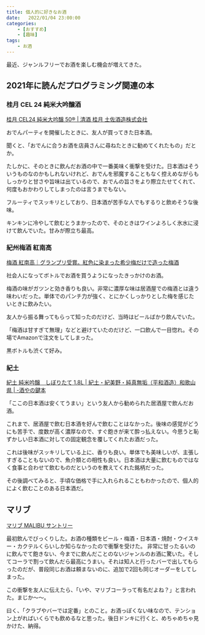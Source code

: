 ```yaml
---
title: 個人的に好きなお酒
date:   2022/01/04 23:00:00
categories:
    - [おすすめ]
    - [趣味]
tags:
    - お酒
---
```



最近、ジャンルフリーでお酒を楽しむ機会が増えてきた。

## 2021年に読んだプログラミング関連の本

### 桂月 CEL 24 純米大吟醸酒

[桂月 CEL24 純米大吟醸 50® | 清酒 桂月 土佐酒造株式会社](http://www.keigetsu.co.jp/products/p_cel24_50)

おでんパーティを開催したときに、友人が買ってきた日本酒。

聞くと、「おでんに合うお酒を店員さんに尋ねたときに勧めてくれたもの」だとか。

たしかに、そのときに飲んだお酒の中で一番美味く衝撃を受けた。日本酒はそういうものなのかもしれないけれど、おでんを邪魔することもなく控えめながらもしっかりと甘さや旨味は出ているので、おでんの旨さをより際立たせてくれて、何度もおかわりしてしまったのは言うまでもない。

フルーティでスッキリとしており、日本酒が苦手な人でもするりと飲めそうな後味。

キンキンに冷やして飲むとうまかったので、そのときはワインよろしく氷水に浸けて飲んでいた。甘みが際立ち最高。

### 紀州梅酒 紅南高

[梅酒 紅南高｜グランプリ受賞。紅色に染まった希少梅だけで造った梅酒](https://shop.nakano-group.co.jp/c/umeshu/beni)

社会人になってボトルでお酒を買うようになったきっかけのお酒。

梅酒の味がガツンと効き香りも良い。非常に濃厚な味は居酒屋での梅酒とは違う味わいだった。単体でのパンチ力が強く、とにかくしっかりとした梅を感じたいときに飲みたい。

友人から振る舞ってもらって知ったのだけど、当時はビールばかり飲んでいた。

「梅酒は甘すぎて無理」などと避けていたのだけど、一口飲んで一目惚れ。その場でAmazonで注文をしてしまった。

黒ボトルも渋くて好み。

### 紀土

[紀土 純米吟醸　しぼりたて 1.8L | 紀土・紀美野・純真無垢（平和酒造）和歌山県 | -酒やの鍵本](https://www.kagimoto.com/shopdetail/000000001211/)

「ここの日本酒は安くてうまい」という友人から勧められた居酒屋で飲んだお酒。

これまで、居酒屋で飲む日本酒を好んで飲むことはなかった。後味の感覚がどうにも苦手で、度数が高く濃厚なので、すぐ飽きが来て酔っ払えない。今思うと恥ずかしい日本酒に対しての固定観念を覆してくれたお酒だった。

これは後味がスッキリしている上に、香りも良い。単体でも美味しいが、主張しすぎることもないので、魚介類との相性も良い。日本酒は大量に飲むものではなく食事と合わせて飲むものだというのを教えてくれた銘柄だった。

その後調べてみると、手頃な価格で手に入れられることもわかったので、個人的によく飲むことのある日本酒だ。

## マリブ

[マリブ MALIBU サントリー](https://www.suntory.co.jp/wnb/malibu/)

最初飲んでびっくりした。お酒の種類をビール・梅酒・日本酒・焼酎・ウイスキー・カクテルくらいしか知らなかったので衝撃を受けた。
非常に甘ったるいのに飲んでて飽きない、今までに飲んだことのないジャンルのお酒に驚いた。そしてコーラで割って飲んだら最高にうまい。それは知人と行ったバーで出してもらったのだが、普段同じお酒は頼まないのに、追加で2回も同じオーダーをしてしまった。

この衝撃を友人に伝えたら、「いや、マリブコーラって有名だよね？」と言われた。まじか〜〜。

曰く、「クラブやバーでは定番」とのこと。お酒っぽくない味なので、テンション上がればいくらでも飲めるなと思った。後日ドンキに行くと、めちゃめちゃ見かけた、納得。

